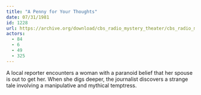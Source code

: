 ```yaml
---
title: "A Penny for Your Thoughts"
date: 07/31/1981
id: 1228
url: https://archive.org/download/cbs_radio_mystery_theater/cbs_radio_mystery_theater-1201-1250.zip/cbs_radio_mystery_theater-1201-1250%2Fcbsrmt_1228_a_penny_for_your_thoughts.mp3
actors:
  - 84
  - 6
  - 49
  - 325
---
```

A local reporter encounters a woman with a paranoid belief that her spouse is out to get her. When she digs deeper, the journalist discovers a strange tale involving a manipulative and mythical temptress.